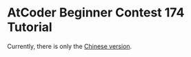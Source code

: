 # AtCoder Beginner Contest 174 Tutorial

Currently, there is only the [Chinese version](/tutorial/atcoder/ABC174/).

<Utterances />
